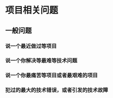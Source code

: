 # 项目相关问题

## 一般问题

### 说一个最近做过等项目

### 说一个你解决等最难等技术问题

### 说一个你最痛苦等项目或者最艰难的项目

### 犯过的最大的技术错误，或者引发的技术故障
